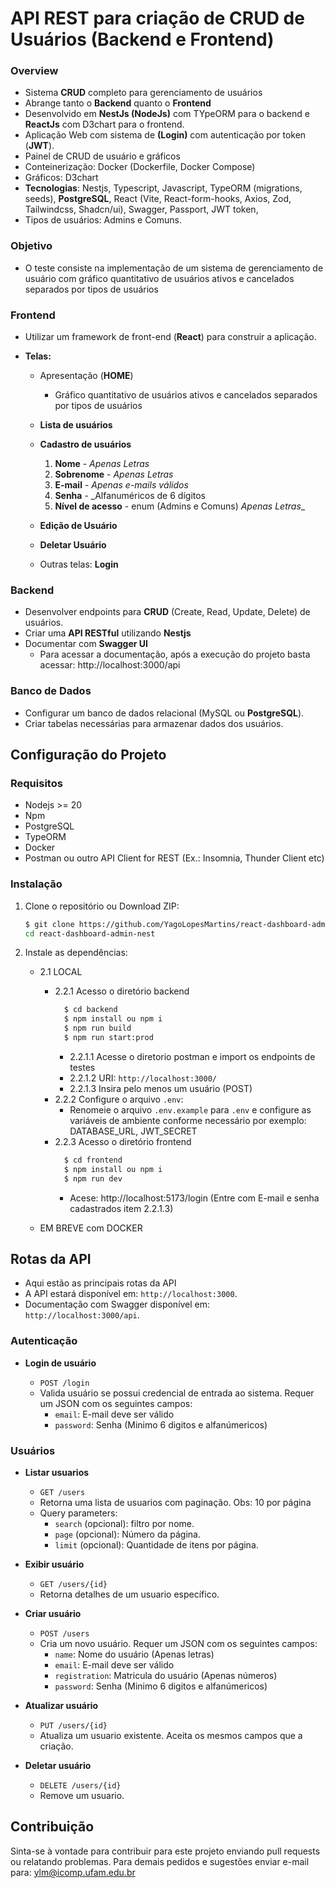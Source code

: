 # API REST para criação de CRUD de Usuários (Backend e Frontend)

### Overview

- Sistema **CRUD** completo para gerenciamento de usuários
- Abrange tanto o **Backend** quanto o **Frontend**
- Desenvolvido em **NestJs (NodeJs)** com TYpeORM para o backend e **ReactJs** com D3chart para o frontend.
- Aplicação Web com sistema de **(Login)** com autenticação por token (**JWT**).
- Painel de CRUD de usuário e gráficos
- Conteinerização: Docker (Dockerfile, Docker Compose)
- Gráficos: D3chart
- **Tecnologias**: Nestjs, Typescript, Javascript, TypeORM (migrations, seeds), **PostgreSQL**, React (Vite, React-form-hooks, Axios, Zod, Tailwindcss, Shadcn/ui), Swagger, Passport, JWT token, 
- Tipos de usuários: Admins e Comuns.

### Objetivo

- O teste consiste na implementação de um sistema de gerenciamento de usuário com
  gráfico quantitativo de usuários ativos e cancelados separados por tipos de usuários

### Frontend

- Utilizar um framework de front-end (**React**) para construir a aplicação.
- **Telas:**

    - Apresentação (**HOME**)
      - Gráfico quantitativo de usuários ativos e cancelados separados por tipos de usuários
    - **Lista de usuários**

    - **Cadastro de usuários**

        1. **Nome** - _Apenas Letras_
        2. **Sobrenome** - _Apenas Letras_
        3. **E-mail** - _Apenas e-mails válidos_
        4. **Senha** - _Alfanuméricos de 6 dígitos
        5. **Nível de acesso** - enum (Admins e Comuns) _Apenas Letras__


    - **Edição de Usuário**
    - **Deletar Usuário**
    - Outras telas: **Login**

### Backend

- Desenvolver endpoints para **CRUD** (Create, Read, Update, Delete) de
  usuários.
- Criar uma **API RESTful** utilizando **Nestjs**
- Documentar com **Swagger UI**
    - Para acessar a documentação, após a execução do projeto basta acessar: http://localhost:3000/api

### Banco de Dados

- Configurar um banco de dados relacional (MySQL ou **PostgreSQL**).
- Criar tabelas necessárias para armazenar dados dos usuários.

## Configuração do Projeto

### Requisitos

- Nodejs >= 20
- Npm
- PostgreSQL
- TypeORM
- Docker
- Postman ou outro API Client for REST (Ex.: Insomnia, Thunder Client etc)

### Instalação

1. Clone o repositório ou Download ZIP:

   ```bash
   $ git clone https://github.com/YagoLopesMartins/react-dashboard-admin-nest.git
   cd react-dashboard-admin-nest
   ```

2. Instale as dependências:

    - 2.1 LOCAL

        - 2.2.1 Acesso o diretório backend
          ```bash
            $ cd backend
            $ npm install ou npm i
            $ npm run build
            $ npm run start:prod
          ```
            - 2.2.1.1 Acesse o diretorio postman e import os endpoints de testes
            - 2.2.1.2 URI: `http://localhost:3000/`
            - 2.2.1.3 Insira pelo menos um usuário (POST)
        - 2.2.2 Configure o arquivo `.env`:
            - Renomeie o arquivo `.env.example` para `.env` e configure as variáveis de ambiente conforme necessário por exemplo: DATABASE_URL, JWT_SECRET
        - 2.2.3 Acesso o diretório frontend
          ```bash
            $ cd frontend
            $ npm install ou npm i
            $ npm run dev
          ```
            - Acese: http://localhost:5173/login (Entre com E-mail e senha cadastrados item 2.2.1.3)

    - EM BREVE com DOCKER

## Rotas da API

- Aqui estão as principais rotas da API
- A API estará disponível em: `http://localhost:3000`.
- Documentação com Swagger disponível em: `http://localhost:3000/api`.

### Autenticação

- **Login de usuário**

    - `POST /login`
    - Valida usuário se possui credencial de entrada ao sistema. Requer um JSON com os seguintes campos:
        - `email`: E-mail deve ser válido
        - `password`: Senha (Minimo 6 digitos e alfanúmericos)

### Usuários

- **Listar usuarios**

    - `GET /users`
    - Retorna uma lista de usuarios com paginação. Obs: 10 por página
    - Query parameters:
        - `search` (opcional): filtro por nome.
        - `page` (opcional): Número da página.
        - `limit` (opcional): Quantidade de itens por página.

- **Exibir usuário**

    - `GET /users/{id}`
    - Retorna detalhes de um usuario específico.

- **Criar usuário**

    - `POST /users`
    - Cria um novo usuário. Requer um JSON com os seguintes campos:
        - `name`: Nome do usuário (Apenas letras)
        - `email`: E-mail deve ser válido
        - `registration`: Matricula do usuário (Apenas números)
        - `password`: Senha (Minimo 6 digitos e alfanúmericos)

- **Atualizar usuário**

    - `PUT /users/{id}`
    - Atualiza um usuario existente. Aceita os mesmos campos que a criação.

- **Deletar usuário**
    - `DELETE /users/{id}`
    - Remove um usuario.

## Contribuição

Sinta-se à vontade para contribuir para este projeto enviando pull requests ou relatando problemas. Para demais pedidos e sugestões enviar e-mail para: ylm@icomp.ufam.edu.br
